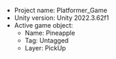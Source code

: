 <!-- UNITY CODE ASSIST INSTRUCTIONS START -->
- Project name: Platformer_Game
- Unity version: Unity 2022.3.62f1
- Active game object:
  - Name: Pineapple
  - Tag: Untagged
  - Layer: PickUp
<!-- UNITY CODE ASSIST INSTRUCTIONS END -->